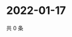 # 2022-01-17

共 0 条

<!-- BEGIN WEIBO -->
<!-- 最后更新时间 Mon Jan 17 2022 17:16:31 GMT+0800 (China Standard Time) -->

<!-- END WEIBO -->
